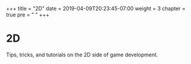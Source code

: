+++
title = "2D"
date = 2019-04-09T20:23:45-07:00
weight = 3
chapter = true
pre = "<i class='fas fa-shapes'></i> "
+++

# <i class='fas fa-shapes'></i> 2D

Tips, tricks, and tutorials on the 2D side of game development.